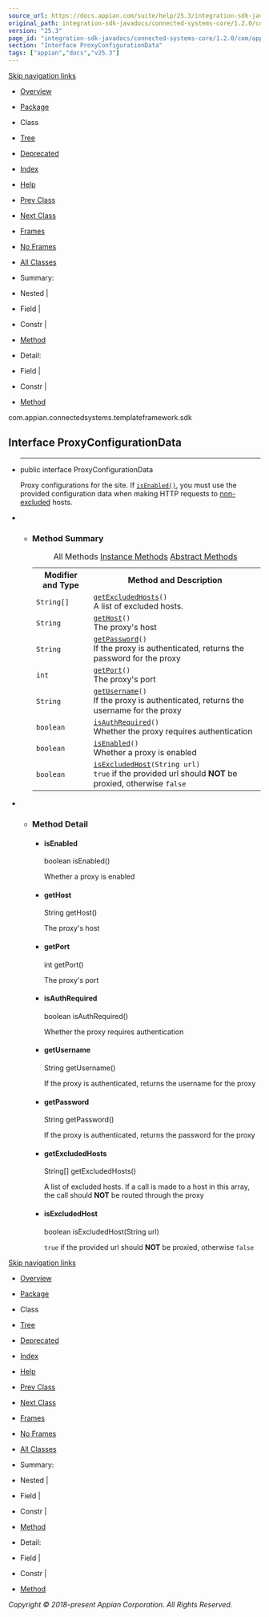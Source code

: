 ```yaml
---
source_url: https://docs.appian.com/suite/help/25.3/integration-sdk-javadocs/connected-systems-core/1.2.0/com/appian/connectedsystems/templateframework/sdk/ProxyConfigurationData.html
original_path: integration-sdk-javadocs/connected-systems-core/1.2.0/com/appian/connectedsystems/templateframework/sdk/ProxyConfigurationData.html
version: "25.3"
page_id: "integration-sdk-javadocs/connected-systems-core/1.2.0/com/appian/connectedsystems/templateframework/sdk/ProxyConfigurationData"
section: "Interface ProxyConfigurationData"
tags: ["appian","docs","v25.3"]
---
```



[Skip navigation links](#skip.navbar.top "Skip navigation links")

-   [Overview](../../../../../overview-summary.html)
-   [Package](package-summary.html)
-   Class
-   [Tree](package-tree.html)
-   [Deprecated](../../../../../deprecated-list.html)
-   [Index](../../../../../index-all.html)
-   [Help](../../../../../help-doc.html)

-   [Prev Class](../../../../../com/appian/connectedsystems/templateframework/sdk/IntegrationTemplate.html "interface in com.appian.connectedsystems.templateframework.sdk")
-   [Next Class](../../../../../com/appian/connectedsystems/templateframework/sdk/TemplateId.html "annotation in com.appian.connectedsystems.templateframework.sdk")

-   [Frames](../../../../../index.html?com/appian/connectedsystems/templateframework/sdk/ProxyConfigurationData.html)
-   [No Frames](ProxyConfigurationData.html)

-   [All Classes](../../../../../allclasses-noframe.html)

-   Summary: 
-   Nested | 
-   Field | 
-   Constr | 
-   [Method](#method.summary)

-   Detail: 
-   Field | 
-   Constr | 
-   [Method](#method.detail)

com.appian.connectedsystems.templateframework.sdk

## Interface ProxyConfigurationData

-   * * *

    public interface ProxyConfigurationData

    Proxy configurations for the site. If [`isEnabled()`](../../../../../com/appian/connectedsystems/templateframework/sdk/ProxyConfigurationData.html#isEnabled--), you must use the provided configuration data when making HTTP requests to [non-excluded](../../../../../com/appian/connectedsystems/templateframework/sdk/ProxyConfigurationData.html#isExcludedHost-java.lang.String-) hosts.

-   -   ### Method Summary

        <table class="memberSummary" border="0" cellpadding="3" cellspacing="0" summary="Method Summary table, listing methods, and an explanation"><caption><span id="t0" class="activeTableTab"><span>All Methods</span><span class="tabEnd">&nbsp;</span></span><span id="t2" class="tableTab"><span><a href="javascript:show(2);">Instance Methods</a></span><span class="tabEnd">&nbsp;</span></span><span id="t3" class="tableTab"><span><a href="javascript:show(4);">Abstract Methods</a></span><span class="tabEnd">&nbsp;</span></span></caption><tbody><tr><th class="colFirst" scope="col">Modifier and Type</th><th class="colLast" scope="col">Method and Description</th></tr><tr id="i0" class="altColor"><td class="colFirst"><code>String[]</code></td><td class="colLast"><code><span class="memberNameLink"><a href="../../../../../com/appian/connectedsystems/templateframework/sdk/ProxyConfigurationData.html#getExcludedHosts--">getExcludedHosts</a></span>()</code><div class="block">A list of excluded hosts.</div></td></tr><tr id="i1" class="rowColor"><td class="colFirst"><code>String</code></td><td class="colLast"><code><span class="memberNameLink"><a href="../../../../../com/appian/connectedsystems/templateframework/sdk/ProxyConfigurationData.html#getHost--">getHost</a></span>()</code><div class="block">The proxy's host</div></td></tr><tr id="i2" class="altColor"><td class="colFirst"><code>String</code></td><td class="colLast"><code><span class="memberNameLink"><a href="../../../../../com/appian/connectedsystems/templateframework/sdk/ProxyConfigurationData.html#getPassword--">getPassword</a></span>()</code><div class="block">If the proxy is authenticated, returns the password for the proxy</div></td></tr><tr id="i3" class="rowColor"><td class="colFirst"><code>int</code></td><td class="colLast"><code><span class="memberNameLink"><a href="../../../../../com/appian/connectedsystems/templateframework/sdk/ProxyConfigurationData.html#getPort--">getPort</a></span>()</code><div class="block">The proxy's port</div></td></tr><tr id="i4" class="altColor"><td class="colFirst"><code>String</code></td><td class="colLast"><code><span class="memberNameLink"><a href="../../../../../com/appian/connectedsystems/templateframework/sdk/ProxyConfigurationData.html#getUsername--">getUsername</a></span>()</code><div class="block">If the proxy is authenticated, returns the username for the proxy</div></td></tr><tr id="i5" class="rowColor"><td class="colFirst"><code>boolean</code></td><td class="colLast"><code><span class="memberNameLink"><a href="../../../../../com/appian/connectedsystems/templateframework/sdk/ProxyConfigurationData.html#isAuthRequired--">isAuthRequired</a></span>()</code><div class="block">Whether the proxy requires authentication</div></td></tr><tr id="i6" class="altColor"><td class="colFirst"><code>boolean</code></td><td class="colLast"><code><span class="memberNameLink"><a href="../../../../../com/appian/connectedsystems/templateframework/sdk/ProxyConfigurationData.html#isEnabled--">isEnabled</a></span>()</code><div class="block">Whether a proxy is enabled</div></td></tr><tr id="i7" class="rowColor"><td class="colFirst"><code>boolean</code></td><td class="colLast"><code><span class="memberNameLink"><a href="../../../../../com/appian/connectedsystems/templateframework/sdk/ProxyConfigurationData.html#isExcludedHost-java.lang.String-">isExcludedHost</a></span>(String&nbsp;url)</code><div class="block"><code>true</code> if the provided url should <b>NOT</b> be proxied, otherwise <code>false</code></div></td></tr></tbody></table>

-   -   ### Method Detail

        -   #### isEnabled

            boolean isEnabled()

            Whether a proxy is enabled

        -   #### getHost

            String getHost()

            The proxy's host

        -   #### getPort

            int getPort()

            The proxy's port

        -   #### isAuthRequired

            boolean isAuthRequired()

            Whether the proxy requires authentication

        -   #### getUsername

            String getUsername()

            If the proxy is authenticated, returns the username for the proxy

        -   #### getPassword

            String getPassword()

            If the proxy is authenticated, returns the password for the proxy

        -   #### getExcludedHosts

            String\[\] getExcludedHosts()

            A list of excluded hosts. If a call is made to a host in this array, the call should **NOT** be routed through the proxy

        -   #### isExcludedHost

            boolean isExcludedHost(String url)

            `true` if the provided url should **NOT** be proxied, otherwise `false`

[Skip navigation links](#skip.navbar.bottom "Skip navigation links")

-   [Overview](../../../../../overview-summary.html)
-   [Package](package-summary.html)
-   Class
-   [Tree](package-tree.html)
-   [Deprecated](../../../../../deprecated-list.html)
-   [Index](../../../../../index-all.html)
-   [Help](../../../../../help-doc.html)

-   [Prev Class](../../../../../com/appian/connectedsystems/templateframework/sdk/IntegrationTemplate.html "interface in com.appian.connectedsystems.templateframework.sdk")
-   [Next Class](../../../../../com/appian/connectedsystems/templateframework/sdk/TemplateId.html "annotation in com.appian.connectedsystems.templateframework.sdk")

-   [Frames](../../../../../index.html?com/appian/connectedsystems/templateframework/sdk/ProxyConfigurationData.html)
-   [No Frames](ProxyConfigurationData.html)

-   [All Classes](../../../../../allclasses-noframe.html)

-   Summary: 
-   Nested | 
-   Field | 
-   Constr | 
-   [Method](#method.summary)

-   Detail: 
-   Field | 
-   Constr | 
-   [Method](#method.detail)

_Copyright © 2018-present Appian Corporation. All Rights Reserved._